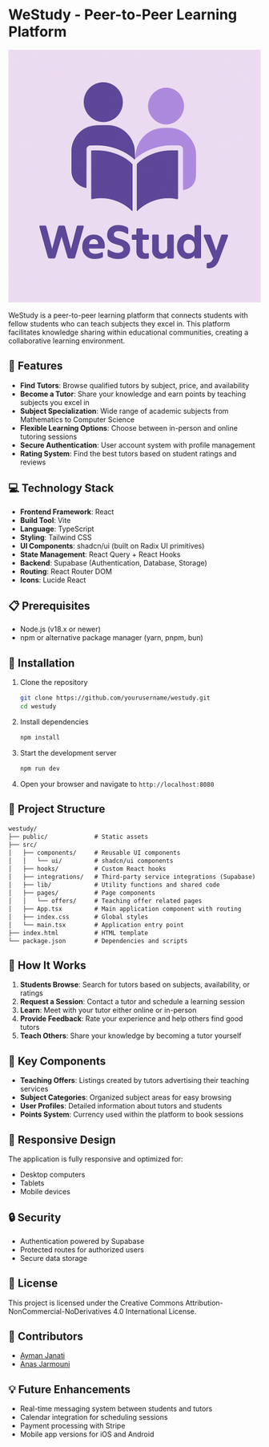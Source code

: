 
# WeStudy - Peer-to-Peer Learning Platform

![WeStudy Logo](public/placeholder.png)

WeStudy is a peer-to-peer learning platform that connects students with fellow students who can teach subjects they excel in. This platform facilitates knowledge sharing within educational communities, creating a collaborative learning environment.

## 🚀 Features

- **Find Tutors**: Browse qualified tutors by subject, price, and availability
- **Become a Tutor**: Share your knowledge and earn points by teaching subjects you excel in
- **Subject Specialization**: Wide range of academic subjects from Mathematics to Computer Science
- **Flexible Learning Options**: Choose between in-person and online tutoring sessions
- **Secure Authentication**: User account system with profile management
- **Rating System**: Find the best tutors based on student ratings and reviews

## 💻 Technology Stack

- **Frontend Framework**: React
- **Build Tool**: Vite
- **Language**: TypeScript
- **Styling**: Tailwind CSS
- **UI Components**: shadcn/ui (built on Radix UI primitives)
- **State Management**: React Query + React Hooks
- **Backend**: Supabase (Authentication, Database, Storage)
- **Routing**: React Router DOM
- **Icons**: Lucide React

## 📋 Prerequisites

- Node.js (v18.x or newer)
- npm or alternative package manager (yarn, pnpm, bun)

## 🔧 Installation

1. Clone the repository
   ```bash
   git clone https://github.com/yourusername/westudy.git
   cd westudy
   ```

2. Install dependencies
   ```bash
   npm install
   ```

3. Start the development server
   ```bash
   npm run dev
   ```

4. Open your browser and navigate to `http://localhost:8080`

## 📁 Project Structure

```
westudy/
├── public/             # Static assets
├── src/
│   ├── components/     # Reusable UI components
│   │   └── ui/         # shadcn/ui components
│   ├── hooks/          # Custom React hooks
│   ├── integrations/   # Third-party service integrations (Supabase)
│   ├── lib/            # Utility functions and shared code
│   ├── pages/          # Page components
│   │   └── offers/     # Teaching offer related pages
│   ├── App.tsx         # Main application component with routing
│   ├── index.css       # Global styles
│   └── main.tsx        # Application entry point
├── index.html          # HTML template
└── package.json        # Dependencies and scripts
```

## 🤝 How It Works

1. **Students Browse**: Search for tutors based on subjects, availability, or ratings
2. **Request a Session**: Contact a tutor and schedule a learning session
3. **Learn**: Meet with your tutor either online or in-person
4. **Provide Feedback**: Rate your experience and help others find good tutors
5. **Teach Others**: Share your knowledge by becoming a tutor yourself

## 🧪 Key Components

- **Teaching Offers**: Listings created by tutors advertising their teaching services
- **Subject Categories**: Organized subject areas for easy browsing
- **User Profiles**: Detailed information about tutors and students
- **Points System**: Currency used within the platform to book sessions

## 📱 Responsive Design

The application is fully responsive and optimized for:
- Desktop computers
- Tablets
- Mobile devices

## 🔒 Security

- Authentication powered by Supabase
- Protected routes for authorized users
- Secure data storage

## 📄 License

This project is licensed under the Creative Commons Attribution-NonCommercial-NoDerivatives 4.0 International License.

## 👥 Contributors

- [Ayman Janati](https://github.com/AymanJanati)
- [Anas Jarmouni](https://github.com/Anasjarmouni03)

## 💡 Future Enhancements

- Real-time messaging system between students and tutors
- Calendar integration for scheduling sessions
- Payment processing with Stripe
- Mobile app versions for iOS and Android
